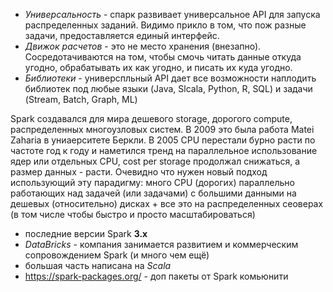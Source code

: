 * *Универсальность* - спарк развивает универсальное API для запуска распределенных заданий. Видимо прикло в том, что пож разные задачи, предоставляется единый интерфейс.
* *Движок расчетов* - это не место хранения (внезапно). Сосредотачиваются на том, чтобы смочь читать данные откуда угодно, обрабатывать их как угодно, и писать их куда угодно.
* *Библиотеки* -  универспльный API дает все возможности наплодить библиотек под любые языки (Java, Slcala, Python, R, SQL) и задачи (Stream, Batch, Graph, ML)

Spark создавался для мира дешевого storage, дорогого compute, распределенных многоузловых систем. В 2009 это была работа Matei Zaharia в униаерситете Беркли. В 2005 CPU перестали бурно расти по частоте год к году и наметился тренд на параллельное использование ядер или отдельных CPU, cost per storage продолжал снижаться, а размер данных - расти. Очевидно что нужен новый подход использующий эту парадигму: много CPU (дорогих) параллельно работающих над задачей (или задачами) с большими данными на дешевых (относительно) дисках + все это на распределенных сеоверах (в том числе чтобы быстро и просто масштабироваться)

* последние версии Spark **3.x**
* *DataBricks* - компания занимается развитием и коммерческим сопровождением Spark (и много чем ещё)
* большая часть написана на *Scala*
* https://spark-packages.org/ - доп пакеты от Spark комьюнити


